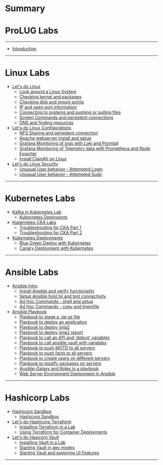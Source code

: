 # Summary

# ProLUG Labs

---

- [Introduction](../README.md)

---

# Linux Labs

- [Let's do Linux](linux_labs/lets_do_linux/introduction.md)
    - [Look around a Linux
      System](linux_labs/lets_do_linux/look_around_a_linux_system.md)
    - [Checking kernel and
      packages](linux_labs/lets_do_linux/checking_kernel_and_packages.md)
    - [Checking disk and mount
      points](linux_labs/lets_do_linux/checking_disk_and_mount_points.md)
    - [IP and open port
      information](linux_labs/lets_do_linux/ip_and_open_port_information.md)
    - [Connecting to systems and pushing or pulling
      files](linux_labs/lets_do_linux/connecting_to_systems_and_pushing_or_pulling.md)
    - [Screen Commands and persistent
      connections](linux_labs/lets_do_linux/screen_commands_and_persistent_connections.md)
    - [DNS and finding
      resources](linux_labs/lets_do_linux/dns_and_finding_resources.md)
- [Let's do Linux Configurations]()
    - [NFS Sharing and persistent connection]()
    - [Apache webserver install and setup]()
    - [Grafana Monitoring of logs with Loki and Promtail]()
    - [Grafana Monitoring of Telemetry data with Prometheus and Node
      Exporter]()
    - [Install ClamAV on Linux]()
- [Let's do Linux Security]()
    - [Unusual User behavior - Attempted Login]()
    - [Unusual User behavior - Attempted Sudo]()

---

# Kubernetes Labs

- [Kafka in Kubernetes Lab]()
    - [Kubernetes Deployemts]()
- [Kubernetes CKA Labs]()
    - [Troubleshooting for CKA Part 1]()
    - [Troubleshooting for CKA Part 2]()
- [Kubernetes Deployments]()
    - [Blue Green Deploy with Kubernetes]()
    - [Canary Deployment with Kubernetes]()

---

# Ansible Labs

- [Ansible Intro]()
    - [Install Ansible and verify functionality]()
    - [Setup Ansible host hil and test connectivity]()
    - [Ad Hoc Commands - shell and setup]()
    - [Ad Hoc Commands - copy and lineinfile]()
- [Ansible Playbook]()
    - [Playbook to stage a .tar.gz file]()
    - [Playbook to deploy an application]()
    - [Playbook to deploy jinja2]()
    - [Playbook to deploy jinja2 report]()
    - [Playbook to call an API and 'debug' variables]()
    - [Playbook to call ansible vault with variables]()
    - [Playbook to push MOTD to all servers]()
    - [Playbook to push facts to all servers]()
    - [Playbook to create users on different servers]()
    - [Playbook to modify packages on servers]()
    - [Ansible-Galaxy and Roles in a playbook]()
    - [Web Server Environment Deployment in Ansible]()

---

# Hashicorp Labs

- [Hashicorp Sandbox]()
    - [Hashicorp Sandbox]()
- [Let's do Hashicorp Terraform]()
    - [Installing Terraform in a Lab]()
    - [Using Terraform for Container Deployments]()
- [Let's do Hasicorp Vault]()
    - [Installing Vault in a Lab]()
    - [Starting Vault in dev modes]()
    - [Starting Vault and exploring UI Features]()


---
